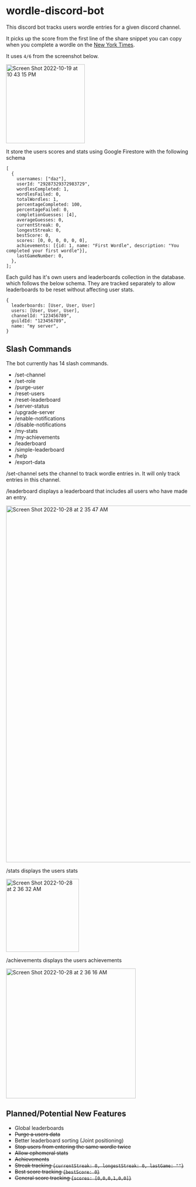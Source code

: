 # wordle-discord-bot

This discord bot tracks users wordle entries for a given discord channel.

It picks up the score from the first line of the share snippet you can copy when you complete a wordle on the [New York Times](https://www.nytimes.com/games/wordle/index.html).

It uses `4/6` from the screenshot below.

<img width="215" alt="Screen Shot 2022-10-19 at 10 43 15 PM" src="https://user-images.githubusercontent.com/30006190/196843865-4937c2b2-ad55-4c0a-9641-a418d4584484.png">

It store the users scores and stats using Google Firestore with the following schema

```
[
  {
    usernames: ["daz"],
    userId: "29287329372983729",
    wordlesCompleted: 1,
    wordlesFailed: 0,
    totalWordles: 1,
    percentageCompleted: 100,
    percentageFailed: 0,
    completionGuesses: [4],
    averageGuesses: 0,
    currentStreak: 0,
    longestStreak: 0,
    bestScore: 0,
    scores: [0, 0, 0, 0, 0, 0],
    achievements: [{id: 1, name: "First Wordle", description: "You completed your first wordle"}],
    lastGameNumber: 0,
  },
];

```

Each guild has it's own users and leaderboards collection in the database. which follows the below schema. They are tracked separately to allow leaderboards to be reset without affecting user stats.

```
{
  leaderboards: [User, User, User]
  users: [User, User, User],
  channelId: "123456789",
  guildId: "123456789",
  name: "my server",
}
```

## Slash Commands

The bot currently has 14 slash commands.

- /set-channel
- /set-role
- /purge-user
- /reset-users
- /reset-leaderboard
- /server-status
- /upgrade-server
- /enable-notifications
- /disable-notifications
- /my-stats
- /my-achievements
- /leaderboard
- /simple-leaderboard
- /help
- /export-data

/set-channel sets the channel to track wordle entries in. It will only track entries in this channel.

/leaderboard displays a leaderboard that includes all users who have made an entry.

<img width="972" alt="Screen Shot 2022-10-28 at 2 35 47 AM" src="https://user-images.githubusercontent.com/30006190/198519851-adbbdd73-e1e0-4aa4-9c5d-00aec26605fc.png">

/stats displays the users stats

<img width="199" alt="Screen Shot 2022-10-28 at 2 36 32 AM" src="https://user-images.githubusercontent.com/30006190/198519906-7f4e20e5-5093-4178-b39e-1bf7dc13304a.png">

/achievements displays the users achievements

<img width="354" alt="Screen Shot 2022-10-28 at 2 36 16 AM" src="https://user-images.githubusercontent.com/30006190/198520057-4492de5a-fc85-43d1-a4b4-d0afa641c16c.png">

## Planned/Potential New Features

- Global leaderboards
- ~~Purge a users data~~
- Better leaderboard sorting (Joint positioning)
- ~~Stop users from entering the same wordle twice~~
- ~~Allow ephemeral stats~~
- ~~Achievements~~
- ~~Streak tracking `{currentStreak: 0, longestStreak: 0, lastGame: ""}`~~
- ~~Best score tracking `{bestScore: 0}`~~
- ~~General score tracking `{scores: [0,0,0,1,0,0]}`~~
